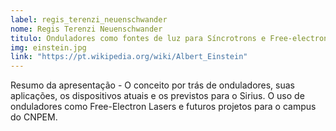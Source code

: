 ```yaml
---
label: regis_terenzi_neuenschwander
nome: Regis Terenzi Neuenschwander
titulo: Onduladores como fontes de luz para Síncrotrons e Free-electron Lasers
img: einstein.jpg
link: "https://pt.wikipedia.org/wiki/Albert_Einstein"
---
```


Resumo da apresentação - O conceito por trás de onduladores, suas aplicações, os dispositivos atuais e os previstos para o Sirius. O uso de onduladores como Free-Electron 
Lasers e futuros projetos para o campus do CNPEM.
